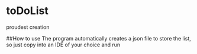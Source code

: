 # toDoList
proudest creation

##How to use
The program automatically creates a json file to store the list, so just copy into an IDE of your choice and run
